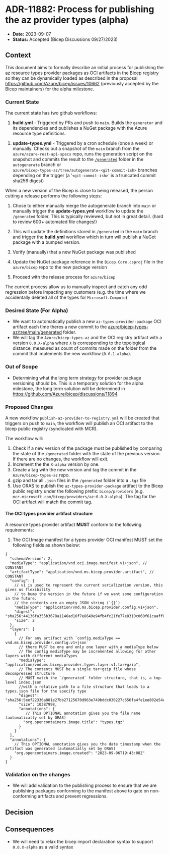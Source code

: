 
# ADR-11882: Process for publishing the  az  provider types (alpha)

* **Date:** 2023-09-07
* **Status:**  Accepted (Bicep Discussions 09/27/2023)

## Context

This document aims to formally describe an initial process for publishing the az resource types provider packages
as OCI artifacts in the Bicep registry so they can be dynamically loaded as described in the proposal
https://github.com/Azure/bicep/issues/10662 (previously accepted by the Bicep maintainers) for the alpha milestone.

### Current State

The current state has two github workflows:

1. **build.yml** - Triggered by PRs and push to `main`. Builds the `generator` and its dependencies and publishes a NuGet
package with the Azure resource type definitions.
<!-- //TODO(asilverman): Describe the versioning scheme for the NuGet package -->

1. **update-types.yml** - Triggered by a cron schedule (once a week) or manually. Checks out a snapshot of the `main`
branch from the `azure/azure-rest-api-specs` repo, runs the generation script on the snapshot and commits the result to the
[`/generated`](https://github.com/Azure/bicep-types-az/tree/autogenerate/generated) folder in the `autogenerate` branch or  
`azure/bicep-types-az/tree/autogenerate-<git-commit-ish>`  branches depending on the trigger (a '`<git-commit-ish>`' is
a truncated commit sha256 digest)

When a new version of the Bicep is close to being released, the person cutting a release performs the following steps:

1. Chose to either manually merge the autogenerate branch into `main` or manually trigger the **update-types.yml**
workflow to update the `/generated` folder. This is typically reviewed, but not in great detail.
(hard to review 600+ automated file changes!)

1. This will update the definitions stored in `/generated` in the `main`
branch and trigger the **build.yml** workflow which in turn will publish a NuGet package with a bumped version.

1. Verify (manually) that a new NuGet package was published

1. Update the NuGet package reference in the  `Bicep.Core.csproj` file in the `azure/bicep`  repo to the new package
version

1. Proceed with the release process for  `azure/bicep`

The current process allow us to manually inspect and catch any odd regression before impacting any customers
(e.g. the time where we accidentally deleted all of the types for `Microsoft.Compute`)

### Desired State (For Alpha)

<!-- From convo with Anthony

I think a md document that we talk over + get a consensus on in discussions sounds like a good plan! Generally we're fairly lax about what "consensus" means (it's usually just that we've discussed it and no objections have been brought up), but if you want to try and formalize this more with an ADR, that's fine by me.

For specifics, I'd cover stuff like:

Where does the pipeline to publish types live?
How does it integrate with the existing (generate types) pipeline?
How often does it run?
What does the format of the .tgz file look like?
Is any manual intervention needed? How do we catch regressions? Is there a review process?
Are any changes to the existing process of bundling types into Bicep needed to be compatible with this?
Do we foresee any other issues? -->

* We want to automatically publish a new  `az-types-provider-package`  OCI artifact each time theres a new commit to the
  [azure/bicep-types-az/tree/main/generated](https://github.com/Azure/bicep-types-az/tree/main/generated) folder.
* We will tag the `Azure/bicep-types-az` and the OCI registry artifact with a version `0.0.X-alpha` where `X` is corresponding to
  the topological distance, measured as count of commits made on the folder from the commit that implements the new
  workflow (`0.0.1-alpha`).
  
### Out of Scope

* Determining what the long term strategy for provider package versioning should be. This is a temporary solution for
  the alpha milestone, the long term solution will be determined in https://github.com/Azure/bicep/discussions/11894.
  
### Proposed Changes

A new workflow `publish-az-provider-to-registry.yml` will be created that triggers on push to `main`, the workflow will
publish an OCI artifact to the bicep public registry (syndicated with MCR).

The workflow will:

1. Check if a new version of the package must be published by comparing the state of the `/generated` folder with the
state of the previous version. If there are no changes, the workflow will exit.
1. Increment the the `X-alpha` version by one.
1. Create a tag with the new version and tag the commit in the `Azure/bicep-types-az` repo.
1. gzip and tar all `.json` files in the `/generated` folder into a `.tgz` file
1. Use ORAS to publish the `az-types-provider-package` artifact to the Bicep public registry under the following prefix: `bicep/providers` (e.g. `mcr.microsoft.com/bicep/providers/az:0.0.X-alpha`). The tag for the OCI artifact will match the commit tag.

#### The OCI types provider artifact structure

A resource types provider artifact **MUST** conform to the following requirements:

1. The OCI Image manifest for a types provider OCI manifest MUST set the following fields as shown below:

```jsonc
{
  "schemaVersion": 2,
  "mediaType": "application/vnd.oci.image.manifest.v1+json", // CONSTANT
  "artifactType": "application/vnd.ms.bicep.provider.artifact", // CONSTANT
  "config": {
    // v1 is used to represent the current serialization version, this gives us flexibility
    // to bump the version in the future if we want some configuration in the future.
    // the contents are an empty JSON string (`{}`)
    "mediaType": "application/vnd.ms.bicep.provider.config.v1+json", 
    "digest": "sha256:44136fa355b3678a1146ad16f7e8649e94fb4fc21fe77e8310c060f61caaff8a",
    "size": 2 
  },
  "layers": [
    {
      // For any artifact with `config.mediaType == vnd.ms.bicep.provider.config.v1+json` 
      // there MUST be one and only one layer with a mediaType below
      // The config mediaType may be incremented allowing for other layers with different mediaTypes
      "mediaType": "application/vnd.ms.bicep.provider.types.layer.v1.tar+gzip",
      // The contents MUST be a single tar+gzip file whose decompressed structure
      // MUST match the `/generated` folder structure, that is, a top-level index.json 
      //with a relative path to a file structure that leads to a types.json file for the specify type 
      "digest": "sha256:5eef22336a881e27bb27125670d963e749bddc030227c556fa4fe1ee802e54ef",
      "size": 10387998,
      "annotations": {
         // This OPTIONAL annotation gives you the file name (automatically set by ORAS)
        "org.opencontainers.image.title": "types.tgz"
      }
    }
  ],
  "annotations": {
    // This OPTIONAL annotation gives you the date timestamp when the artifact was generated (automatially set by ORAS)
    "org.opencontainers.image.created": "2023-09-06T19:43:08Z"
  }
}
```

### Validation on the changes

- We will add validation to the publishing process to ensure that we are publishing packages conforming to the manifest above to gate on non-conforming artifacts and prevent regressions.

## Decision


## Consequences
- We will need to relax the bicep import declaration syntax to support `0.0.X-alpha` as a valid syntax
